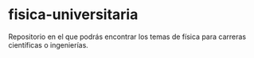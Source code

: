 # fisica-universitaria
Repositorio en el que podrás encontrar los temas de física para carreras científicas o ingenierías.
